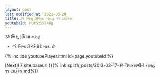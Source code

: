 ```yaml
---
layout: post
last_modified_at: 2021-03-29
title: ૐ ભિક્ષુ રૂપિયા નમહ ૧૧ ટાઈમ્સ
youtubeId: HUtStSxl4Xg
---
```

 
 
 ૐ ભિક્ષુ રૂપિયા નમહ  
 
 -  જે ભિખારી જેવો દેખાય છે 
 
  
 
  
 
 
 
 
 
 


{% include youtubePlayer.html id=page.youtubeId %}
 
[Next]({{ site.baseurl }}{% link  split1/_posts/2013-03-17-ૐ વિષકમભીને નમહ ૧૧ ટાઈમ્સ.md%})
 
